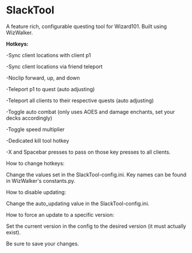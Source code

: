 # SlackTool
A feature rich, configurable questing tool for Wizard101. Built using WizWalker.

**Hotkeys:**

-Sync client locations with client p1

-Sync client locations via friend teleport

-Noclip forward, up, and down

-Teleport p1 to quest (auto adjusting)

-Teleport all clients to their respective quests (auto adjusting)

-Toggle auto combat (only uses AOES and damage enchants, set your decks accordingly)

-Toggle speed multiplier

-Dedicated kill tool hotkey

-X and Spacebar presses to pass on those key presses to all clients.

How to change hotkeys:

Change the values set in the SlackTool-config.ini. Key names can be found in WizWalker's constants.py.

How to disable updating:

Change the auto_updating value in the SlackTool-config.ini.

How to force an update to a specific version:

Set the current version in the config to the desired version (it must actually exist).

Be sure to save your changes.

